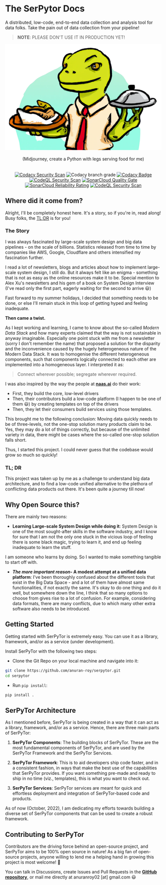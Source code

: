 # The SerPytor Docs

A distributed, low-code, end-to-end data collection and analysis tool for data folks. Take the pain out of data collection from your pipeline!

> **NOTE**: PLEASE DON'T USE IT IN PRODUCTION YET!

<!-- [![Codacy Security Scan](https://github.com/anuran-roy/serpytor/actions/workflows/codacy.yml/badge.svg?branch=main)](https://github.com/anuran-roy/serpytor/actions/workflows/codacy.yml) -->

<!-- [![Codacy Badge](https://app.codacy.com/project/badge/Grade/e926bfe2f314499bbc225cd476b4694f)](https://www.codacy.com/gh/anuran-roy/serpytor/dashboard?utm_source=github.com&amp;utm_medium=referral&amp;utm_content=anuran-roy/serpytor&amp;utm_campaign=Badge_Grade) -->

<p align="center">
<img src="https://raw.githubusercontent.com/anuran-roy/serpytor/main/logo-transparent.png" center/><br><br>
(Midjourney, create a Python with legs serving food for me)
<br>
<br>
<br>
<a href="https://github.com/anuran-roy/serpytor/actions/workflows/codacy.yml"><img src="https://github.com/anuran-roy/serpytor/actions/workflows/codacy.yml/badge.svg?branch=main" alt="Codacy Security Scan"/></a>
<img alt="Codacy branch grade" src="https://img.shields.io/codacy/grade/e926bfe2f314499bbc225cd476b4694f/main?label=Code%20Quality">
<a href="https://www.codacy.com/gh/anuran-roy/serpytor/dashboard?utm_source=github.com&amp;utm_medium=referral&amp;utm_content=anuran-roy/serpytor&amp;utm_campaign=Badge_Grade"><img src="https://img.shields.io/codacy/grade/e926bfe2f314499bbc225cd476b4694f/dev?label=Code%20Quality%20%28Dev%29" alt="Codacy Badge"/></a>
<a href="https://github.com/anuran-roy/serpytor/actions/workflows/codeql.yml"><img src="https://github.com/anuran-roy/serpytor/actions/workflows/codeql.yml/badge.svg?branch=main" alt="CodeQL Security Scan"/></a>
<a href="https://github.com/anuran-roy/serpytor/actions/workflows/sonarcloud.yml"><img src="https://sonarcloud.io/api/project_badges/measure?project=anuran-roy_serpytor&metric=alert_status" alt="SonarCloud Quality Gate"/></a>
<a href="https://github.com/anuran-roy/serpytor/actions/workflows/sonarcloud.yml"><img src="https://sonarcloud.io/api/project_badges/measure?project=anuran-roy_serpytor&metric=reliability_rating" alt="SonarCloud Reliability Rating"/></a>
<a href="https://github.com/anuran-roy/serpytor/actions/workflows/pages/pages-build-deployment"><img src="https://github.com/anuran-roy/serpytor/actions/workflows/pages/pages-build-deployment/badge.svg?branch=main" alt="CodeQL Security Scan"/></a>
</p>

<!-- [![CodeQL](https://github.com/anuran-roy/serpytor/actions/workflows/codeql.yml/badge.svg?branch=main)](https://github.com/anuran-roy/serpytor/actions/workflows/codeql.yml)

[![Docs](https://github.com/anuran-roy/serpytor/actions/workflows/pages/pages-build-deployment/badge.svg?branch=main)](https://github.com/anuran-roy/serpytor/actions/workflows/pages/pages-build-deployment) -->

## Where did it come from?

Alright, I'll be completely honest here. It's a story, so if you're in, read along! Busy folks, the [TL;DR](#tl-dr) is for you!

### The Story
  
I was always fascinated by large-scale system design and big data pipelines - on the scale of billions. Statistics released from time to time by companies like AWS, Google, Cloudflare and others intensified my fascination further.  
  
I read a lot of newsletters, blogs and articles about how to implement large-scale system design, I still do. But it always felt like an enigma - something that is not as easy as the online resources make it to be. Special mention to Alex Xu's newsletters and his gem of a book on System Design Interview (I've read only the first part, eagerly waiting for the second to arrive 😃)  
  
Fast forward to my summer holidays, I decided that something needs to be done, or else I'll remain stuck in this loop of getting hyped and feeling inadequate. 

**Then came a twist.**  
  
As I kept working and learning, I came to know about the so-called *Modern Data Stack* and how many experts claimed that the way is not sustainable in anyway imaginable. Especially one point stuck with me from a newsletter (sorry I don't remember the name) that proposed a solution for the disparity and the inconvenience caused by the hugely heterogeneous nature of the Modern Data Stack. It was to homogenise the different heterogeneous components, such that components logically connected to each other are implemented into a homogeneous layer. I interpreted it as: 
  
> Connect wherever possible; segregate wherever required. 


I was also inspired by the way the people at [**naas.ai**](https://naas.ai) do their work:

- First, they build the core, low-level drivers
- Then, their contributors build a low-code platform (I happen to be one of them 😃) by creating templates on top of the drivers
- Then, they let their consumers build services using those templates.

This brought me to the following conclusion: Moving data quickly needs to be of three-levels, not the one-stop solution many products claim to be. Yes, they may do a lot of things correctly, but because of the unlimited variety in data, there might be cases where the so-called one-stop solution falls short. 

Thus, I started this project. I could never guess that the codebase would grow so much so quickly!

### TL; DR

This project was taken up by me as a challenge to understand big data architecture, and to find a low-code unified alternative to the plethora of conflicting data products out there. It's been quite a journey till now!

## Why Open Source this?

There are mainly two reasons:

- **Learning Large-scale System Design while doing it**: System Design is one of the most sought-after skills in the software industry, and I know for sure that I am not the only one stuck in the vicious loop of feeling there is some black magic, trying to learn it, and end up feeling inadequate to learn the stuff.  

I am someone who learns by doing. So I wanted to make something tangible to start off with.  
  
- ***The more important reason-* A modest attempt at a unified data platform**: I've been thoroughly confused about the different tools that exist in the Big Data Space - and a lot of them have almost same functionalities, if not exactly the same. It's okay to do one thing and do it well, but somewhere down the line, I think that so many options to choose from gives rise to a lot of confusion. For example, considering data formats, there are many conflicts, due to which many other extra software also needs to be introduced.  


## Getting Started

Getting started with SerPyTor is extremely easy. You can use it as a library, framework, and/or as a service (under development).

Install SerPyTor with the following two steps:

- Clone the Git Repo on your local machine and navigate into it:

```sh
git clone https://github.com/anuran-roy/serpytor.git
cd serpytor
```

- Run `pip install`:

```sh
pip install .
```

## SerPyTor Architecture

As I mentioned before, SerPyTor is being created in a way that it can act as a library, framework, and/or as a service. Hence, there are three main parts of SerPyTor:

1. **SerPyTor Components**: The building blocks of SerPyTor. These are the most fundamental components of SerPyTor, and are used by the SerPyTor Framework and the SerPyTor Services.

2. **SerPyTor Framework**: This is to aid developers ship code faster, and in a consistent fashion, in ways that make the best use of the capabilities that SerPyTor provides. If you want something pre-made and ready to ship in no time (viz., templates), this is what you want to check out. 

3. **SerPyTor Services**: SerPyTor services are meant for quick and effortless deployment and integration of SerPyTor-based code and products.
  
As of now (October, 2022), I am dedicating my efforts towards building a diverse set of SerPyTor components that can be used to create a robust framework.

## Contributing to SerPyTor

Contributors are the driving force behind an open-source project, and SerPyTor aims to be 100% open source in nature! As a big fan of open-source projects, anyone willing to lend me a helping hand in growing this project is most welcome! 🤩

You can talk in Discussions, create Issues and Pull Requests in the [**GitHub repository**](https://github.com/anuran-roy/serpytor), or mail me directly at anuranroy02 [at] gmail.com 😃

